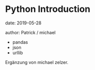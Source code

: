 # Python Introduction

date: 2019-05-28

author: Patrick / michael

- pandas
- json
- urllib

Ergänzung von michael zelzer.
